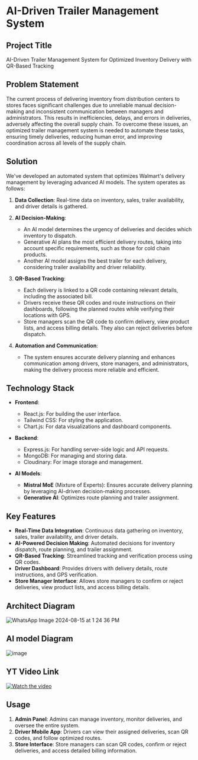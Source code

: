 # AI-Driven Trailer Management System

## Project Title
AI-Driven Trailer Management System for Optimized Inventory Delivery with QR-Based Tracking

## Problem Statement
The current process of delivering inventory from distribution centers to stores faces significant challenges due to unreliable manual decision-making and inconsistent communication between managers and administrators. This results in inefficiencies, delays, and errors in deliveries, adversely affecting the overall supply chain. To overcome these issues, an optimized trailer management system is needed to automate these tasks, ensuring timely deliveries, reducing human error, and improving coordination across all levels of the supply chain.

## Solution
We've developed an automated system that optimizes Walmart's delivery management by leveraging advanced AI models. The system operates as follows:

1. **Data Collection**: Real-time data on inventory, sales, trailer availability, and driver details is gathered.
  
2. **AI Decision-Making**: 
   - An AI model determines the urgency of deliveries and decides which inventory to dispatch.
   - Generative AI plans the most efficient delivery routes, taking into account specific requirements, such as those for cold chain products.
   - Another AI model assigns the best trailer for each delivery, considering trailer availability and driver reliability.

3. **QR-Based Tracking**: 
   - Each delivery is linked to a QR code containing relevant details, including the associated bill.
   - Drivers receive these QR codes and route instructions on their dashboards, following the planned routes while verifying their locations with GPS.
   - Store managers scan the QR code to confirm delivery, view product lists, and access billing details. They also can reject deliveries before dispatch.

4. **Automation and Communication**: 
   - The system ensures accurate delivery planning and enhances communication among drivers, store managers, and administrators, making the delivery process more reliable and efficient.

## Technology Stack
- **Frontend**:
  - React.js: For building the user interface.
  - Tailwind CSS: For styling the application.
  - Chart.js: For data visualizations and dashboard components.

- **Backend**:
  - Express.js: For handling server-side logic and API requests.
  - MongoDB: For managing and storing data.
  - Cloudinary: For image storage and management.

- **AI Models**:
  - **Mistral MoE** (Mixture of Experts): Ensures accurate delivery planning by leveraging AI-driven decision-making processes.
  - **Generative AI**: Optimizes route planning and trailer assignment.

## Key Features
- **Real-Time Data Integration**: Continuous data gathering on inventory, sales, trailer availability, and driver details.
- **AI-Powered Decision Making**: Automated decisions for inventory dispatch, route planning, and trailer assignment.
- **QR-Based Tracking**: Streamlined tracking and verification process using QR codes.
- **Driver Dashboard**: Provides drivers with delivery details, route instructions, and GPS verification.
- **Store Manager Interface**: Allows store managers to confirm or reject deliveries, view product lists, and access billing details.

## Architect Diagram 

![WhatsApp Image 2024-08-15 at 1 24 36 PM](https://github.com/user-attachments/assets/14d3805c-2709-4aeb-b5d3-2156ce2c4089)

## AI model Diagram

![image](https://github.com/user-attachments/assets/1ce2d189-63bd-442d-bcd2-048078dce898)

## YT Video Link 

[![Watch the video](https://img.youtube.com/vi/p0HcXKrnb-I/hqdefault.jpg)](https://youtu.be/p0HcXKrnb-I?si=m8KiYJlKyjxoXwVp)


## Usage
1. **Admin Panel**: Admins can manage inventory, monitor deliveries, and oversee the entire system.
2. **Driver Mobile App**: Drivers can view their assigned deliveries, scan QR codes, and follow optimized routes.
3. **Store Interface**: Store managers can scan QR codes, confirm or reject deliveries, and access detailed billing information.

